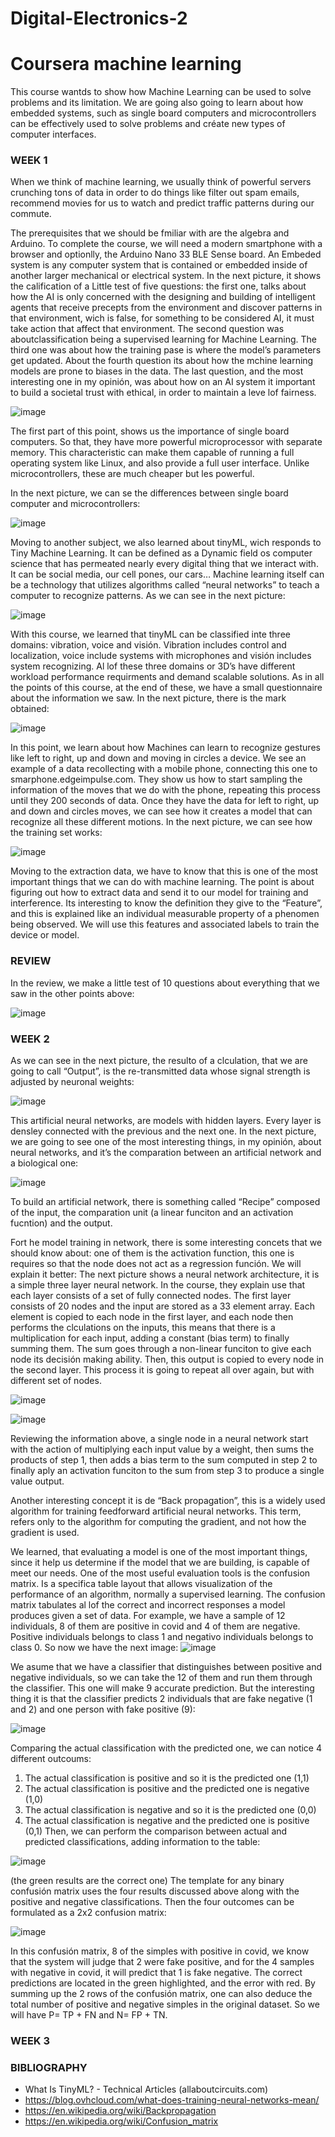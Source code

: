 # Digital-Electronics-2
# Coursera machine learning

This course wantds to show how Machine Learning can be used to solve problems and its limitation. We are going also going to learn about how embedded systems,
such as single board computers and microcontrollers can be effectively used to solve problems and créate new types of computer interfaces. 

### WEEK 1

When we think of machine learning, we usually think of powerful servers crunching tons of data in order to do things like filter out spam emails, recommend movies for us to watch and predict traffic patterns during our commute.

The prerequisites that we should be fmiliar with are the algebra and Arduino. To complete the course, we will need a modern smartphone with a browser and optionlly, the Arduino Nano 33 BLE Sense board. 
An Embeded system is any computer system that is contained or embedded inside of another larger mechanical or electrical system. 
In the next picture, it shows the calification of a Little test of five questions: the first one, talks about how the AI is only concerned with the designing and building of intelligent agents that receive precepts from the environment and discover patterns in that environment, wich is false,  for something to be considered AI, it must take action that affect that environment. The second question was aboutclassification being a supervised learning for Machine Learning. The third one was about how the training pase is where the model’s parameters get updated. About the fourth question its about how the mchine learning models are prone to biases in the data. The last question, and the most interesting one in my opinión, was about how on an AI system it important to build a societal trust with ethical, in order to maintain a leve lof fairness. 

![image](https://user-images.githubusercontent.com/115028247/211308644-4c87fe94-6a05-46d6-a4e5-e313b5d27f34.png)

The first part of this point, shows us the importance of single board computers. 
So that, they have more powerful microprocessor with separate memory. 
This characteristic can make them capable of running a full operating system like Linux,
and also provide a full user interface. Unlike microcontrollers, 
these are much cheaper but les powerful.  

In the next picture, we can se the differences between single board computer and microcontrollers:

![image](https://user-images.githubusercontent.com/115028247/211308771-f47cedc2-67a0-4f94-bd1e-17fb21f585de.png)

Moving to another subject, we also learned about tinyML, wich responds to Tiny Machine Learning. It can be defined as a Dynamic field os computer science that has permeated nearly every digital thing that we interact with. It can be social media, our cell pones, our cars… 
Machine learning itself can be a technology that utilizes algorithms called “neural networks” to teach a computer to recognize patterns. As we can see in the next picture:

![image](https://user-images.githubusercontent.com/115028247/211308810-0eaa36ad-0c6a-48c3-960f-39c763dfe0ae.png)

With this course, we learned that tinyML can be classified inte three domains: vibration, voice and visión. Vibration includes control and localization, voice include systems with microphones and visión includes system recognizing. Al lof these three domains or 3D’s have different workload performance requirments and demand scalable solutions.
As in all the points of this course, at the end of these, we have a small questionnaire about the information we saw. In the next picture, there is the mark obtained:

![image](https://user-images.githubusercontent.com/115028247/211308850-bc0cd336-b29c-470e-9304-6b66323b499f.png)

In this point, we learn about how Machines can learn to recognize gestures like left to right, up and down and moving in circles a device. We see an example of a data recollecting with a mobile phone, connecting this one to smarphone.edgeimpulse.com. They show us how to start sampling the information of the moves that we do with the phone, repeating this process until they 200 seconds of data. Once they have the data for left to right, up and down and circles moves, we can see how it creates a model that can recognize all these different motions. 
In the next picture, we can see how the training set works:

![image](https://user-images.githubusercontent.com/115028247/211356569-96fb841a-8182-4db3-9b25-7f1390c5c331.png)

Moving to the extraction data, we have to know that this is one of the most important things that we can do with machine learning. The point is about figuring out how to extract data and send it to our model for training and interference. 
Its interesting to know the definition they give to the “Feature”, and this is explained like  an individual measurable property of a phenomen being observed. We will use this features and associated labels to train the device or model. 

### REVIEW
In the review, we make a little test of 10 questions about everything that we saw in the other points above:

![image](https://user-images.githubusercontent.com/115028247/211356969-214d3fa2-cdef-4b7a-806e-df6c8e5b52e6.png)



### WEEK 2

As we can see in the next picture, the resulto of a clculation, that we are going to call “Output”, is the re-transmitted data whose signal strength is adjusted by neuronal weights:

![image](https://user-images.githubusercontent.com/115028247/212354309-0ba04ca7-0321-4a5d-958e-24cbe3fe6b73.png)

This artificial neural networks, are models with hidden layers. Every layer is densley connected with the previous and the next one. 
In the next picture, we are going to see one of the most interesting things, in my opinión, about neural networks, and it’s the comparation between an artificial network and a biological one:

![image](https://user-images.githubusercontent.com/115028247/212354367-517d274e-4bb8-48bb-a957-9e755121270c.png)

To build an artificial network, there is something called “Recipe” composed of the input, the comparation unit (a linear funciton and an activation fucntion) and the output. 

Fort he model training in network, there is some interesting concets that we should know about: one of them is the activation function, this one is requires so that the node does not act as a regression función. We will explain it better:
The next picture shows a neural network architecture, it is a simple three layer neural network. In the course, they explain use that each layer consists of a set of fully connected nodes. The first layer consists of 20 nodes and the input are stored as a 33 element array. Each element is copied to each node in the first layer, and each node then performs the clculations on the inputs, this means that there is a multiplication for each input, adding a constant (bias term) to finally summing them. The sum goes through a non-linear funciton to give each node its decisión making ability. Then, this output is copied to every node in the second layer. This process it is going to repeat all over again, but with different set of nodes.

![image](https://user-images.githubusercontent.com/115028247/212359818-93ed0d9b-2789-4cc9-9ba6-d80977e905df.png)

![image](https://user-images.githubusercontent.com/115028247/212359845-22a74576-48bd-481e-aa99-e934bf3ce173.png)

Reviewing the information above, a single node in a neural network start with the action of multiplying each input value by a weight, then sums the products of step 1, then adds a bias term to the sum computed in step 2 to finally aply an activation funciton to the sum from step 3 to produce a single value output.

Another interesting concept it is de “Back propagation”, this is a widely used algorithm for training feedforward artificial neural networks. This term, refers only to the algorithm for computing the gradient, and not how the gradient is used. 

We learned, that evaluating a model is one of the most important things, since it help us determine if the model that we are building, is capable of meet our needs. 
One of the most useful evaluation tools is the confusion matrix. Is a specifica table layout that allows visualization of the performance of an algorithm, normally a supervised learning. The confusion matrix tabulates al lof the correct and incorrect responses a model produces given a set of data. 
For example, we have a sample of 12 individuals, 8 of them are positive in covid and 4 of them are negative. Positive individuals belongs to class 1 and negativo individuals belongs to class 0. So now we have the next image: 
![image](https://user-images.githubusercontent.com/115028247/212484766-7741201c-8f98-453e-acc3-1b1d2578c11b.png)

We asume that we have a classifier that distinguishes between positive and negative individuals, so we can take the 12 of them and run them through the classifier. This one will make 9 accurate prediction. But the interesting thing it is that the classifier predicts 2 individuals that are fake negative (1 and 2) and one person with fake positive (9):

![image](https://user-images.githubusercontent.com/115028247/212484783-250ceaa5-3ba1-4ce9-9bb5-209a2b087583.png)

Comparing the actual classification with the predicted one, we can notice 4 different outcoums: 
1.	The actual classification is positive and so it is the predicted one (1,1)
2.	The actual classification is positive and the predicted one is negative (1,0)
3.	The actual classification is negative and so it is the predicted one (0,0)
4.	The actual classification is negative and the predicted one is positive (0,1)
Then, we can perform the comparison between actual and predicted classifications, adding information to the table: 

![image](https://user-images.githubusercontent.com/115028247/212484804-08b51184-b1a7-41f4-9106-acedd570f1fa.png)

(the green results are the correct one)
The template for any binary confusión matrix uses the four results discussed above along with the positive and negative classifications. Then the four outcomes can be formulated as a  2x2 confusion matrix:

![image](https://user-images.githubusercontent.com/115028247/212484812-4c527ac7-55c2-405e-8a5d-b3a17c284b08.png)

In this confusión matrix, 8 of the simples with positive in covid, we know that the system will judge that 2 were fake positive, and for the 4 samples with negative in covid, it will predict that 1 is fake negative. The correct predictions are located in the green highlighted, and the error with red. By summing up the 2 rows of the confusión matrix, one can also deduce the total number of positive and negative simples in the original dataset. So we will have P= TP + FN and N= FP + TN.


### WEEK 3



### BIBLIOGRAPHY
- What Is TinyML? - Technical Articles (allaboutcircuits.com)
- https://blog.ovhcloud.com/what-does-training-neural-networks-mean/
- https://en.wikipedia.org/wiki/Backpropagation
- https://en.wikipedia.org/wiki/Confusion_matrix
